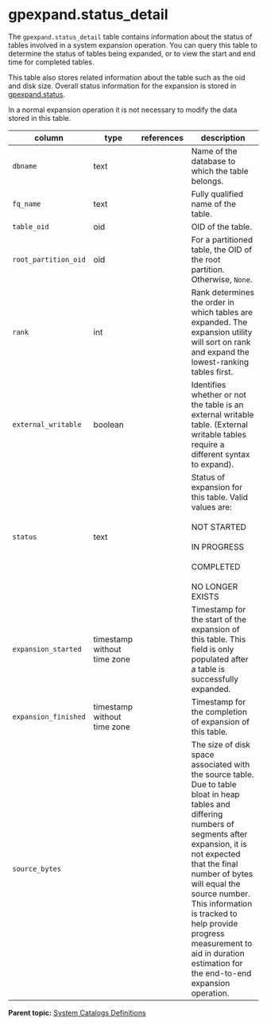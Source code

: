 # gpexpand.status_detail 

The `gpexpand.status_detail` table contains information about the status of tables involved in a system expansion operation. You can query this table to determine the status of tables being expanded, or to view the start and end time for completed tables.

This table also stores related information about the table such as the oid and disk size. Overall status information for the expansion is stored in [gpexpand.status](gp_expansion_status.html).

In a normal expansion operation it is not necessary to modify the data stored in this table.

|column|type|references|description|
|------|----|----------|-----------|
|`dbname`|text| |Name of the database to which the table belongs.|
|`fq_name`|text| |Fully qualified name of the table.|
|`table_oid`|oid| |OID of the table.|
|`root_partition_oid`|oid| |For a partitioned table, the OID of the root partition. Otherwise, `None`.|
|`rank`|int| |Rank determines the order in which tables are expanded. The expansion utility will sort on rank and expand the lowest-ranking tables first.|
|`external_writable`|boolean| |Identifies whether or not the table is an external writable table. \(External writable tables require a different syntax to expand\).|
|`status`|text| |Status of expansion for this table. Valid values are:<br/><br/>NOT STARTED<br/><br/>IN PROGRESS<br/><br/>COMPLETED<br/><br/>NO LONGER EXISTS|
|`expansion_started`|timestamp without time zone| |Timestamp for the start of the expansion of this table. This field is only populated after a table is successfully expanded.|
|`expansion_finished`|timestamp without time zone| |Timestamp for the completion of expansion of this table.|
|`source_bytes`| | |The size of disk space associated with the source table. Due to table bloat in heap tables and differing numbers of segments after expansion, it is not expected that the final number of bytes will equal the source number. This information is tracked to help provide progress measurement to aid in duration estimation for the end-to-end expansion operation.|

**Parent topic:** [System Catalogs Definitions](../system_catalogs/catalog_ref-html.html)

